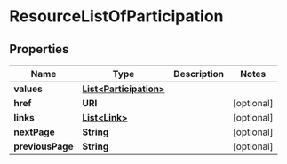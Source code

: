 

# ResourceListOfParticipation


## Properties

| Name | Type | Description | Notes |
|------------ | ------------- | ------------- | -------------|
|**values** | [**List&lt;Participation&gt;**](Participation.md) |  |  |
|**href** | **URI** |  |  [optional] |
|**links** | [**List&lt;Link&gt;**](Link.md) |  |  [optional] |
|**nextPage** | **String** |  |  [optional] |
|**previousPage** | **String** |  |  [optional] |



